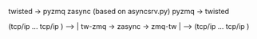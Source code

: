 twisted -> pyzmq
zasync (based on asyncsrv.py)
pyzmq -> twisted

(tcp/ip ... tcp/ip ) --> | tw-zmq -> zasync -> zmq-tw | --> (tcp/ip ... tcp/ip )      

